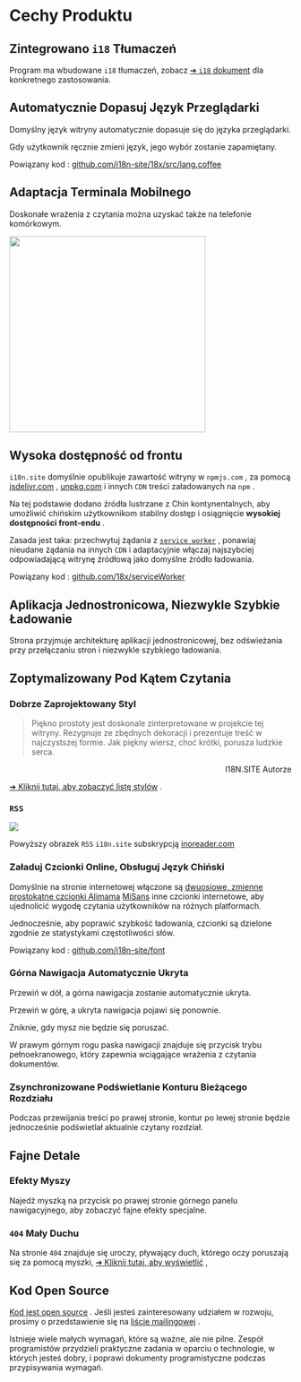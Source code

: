 # Cechy Produktu

## Zintegrowano `i18` Tłumaczeń

Program ma wbudowane `i18` tłumaczeń, zobacz [➔ `i18` dokument](/i18) dla konkretnego zastosowania.

## Automatycznie Dopasuj Język Przeglądarki

Domyślny język witryny automatycznie dopasuje się do języka przeglądarki.

Gdy użytkownik ręcznie zmieni język, jego wybór zostanie zapamiętany.

Powiązany kod : [github.com/i18n-site/18x/src/lang.coffee](https://github.com/i18n-site/18x/blob/main/src/lang.coffee)

## Adaptacja Terminala Mobilnego

Doskonałe wrażenia z czytania można uzyskać także na telefonie komórkowym.

<img src="//p.3ti.site/1721379497.avif" width="350px">

## <a rel=id href="#ha" id="ha"></a> Wysoka dostępność od frontu

`i18n.site` domyślnie opublikuje zawartość witryny w `npmjs.com` , za pomocą [jsdelivr.com](//jsdelivr.com) , [unpkg.com](//unpkg.com) i innych `CDN` treści załadowanych na `npm` .

Na tej podstawie dodano źródła lustrzane z Chin kontynentalnych, aby umożliwić chińskim użytkownikom stabilny dostęp i osiągnięcie **wysokiej dostępności front-endu** .

Zasada jest taka: przechwytuj żądania z [`service worker`](https://developer.mozilla.org/docs/Web/API/Service_Worker_API) , ponawiaj nieudane żądania na innych `CDN` i adaptacyjnie włączaj najszybciej odpowiadającą witrynę źródłową jako domyślne źródło ładowania.

Powiązany kod : [github.com/18x/serviceWorker](https://github.com/i18n-site/18x/tree/main/serviceWorker)

## Aplikacja Jednostronicowa, Niezwykle Szybkie Ładowanie

Strona przyjmuje architekturę aplikacji jednostronicowej, bez odświeżania przy przełączaniu stron i niezwykle szybkiego ładowania.

## Zoptymalizowany Pod Kątem Czytania

### Dobrze Zaprojektowany Styl

> Piękno prostoty jest doskonale zinterpretowane w projekcie tej witryny.
> Rezygnuje ze zbędnych dekoracji i prezentuje treść w najczystszej formie.
> Jak piękny wiersz, choć krótki, porusza ludzkie serca.

<p style="text-align:right">I18N.SITE Autorze</p>

[➔ Kliknij tutaj, aby zobaczyć listę stylów](/i18n.site/md/styl) .

### `RSS`

![](//p.3ti.site/1725541085.avif)

Powyższy obrazek `RSS` `i18n.site` subskrypcją [inoreader.com](//inoreader.com)

### Załaduj Czcionki Online, Obsługuj Język Chiński

Domyślnie na stronie internetowej włączone są [dwuosiowe, zmienne prostokątne czcionki Alimama](https://www.iconfont.cn/fonts/detail?cnid=pOvFIr086ADR) [MiSans](https://hyperos.mi.com/font/zh/download/) inne czcionki internetowe, aby ujednolicić wygodę czytania użytkowników na różnych platformach.

Jednocześnie, aby poprawić szybkość ładowania, czcionki są dzielone zgodnie ze statystykami częstotliwości słów.

Powiązany kod : [github.com/i18n-site/font](https://github.com/i18n-site/font)

### Górna Nawigacja Automatycznie Ukryta

Przewiń w dół, a górna nawigacja zostanie automatycznie ukryta.

Przewiń w górę, a ukryta nawigacja pojawi się ponownie.

Zniknie, gdy mysz nie będzie się poruszać.

W prawym górnym rogu paska nawigacji znajduje się przycisk trybu pełnoekranowego, który zapewnia wciągające wrażenia z czytania dokumentów.

### Zsynchronizowane Podświetlanie Konturu Bieżącego Rozdziału

Podczas przewijania treści po prawej stronie, kontur po lewej stronie będzie jednocześnie podświetlał aktualnie czytany rozdział.

## Fajne Detale

### Efekty Myszy

Najedź myszką na przycisk po prawej stronie górnego panelu nawigacyjnego, aby zobaczyć fajne efekty specjalne.

### `404` Mały Duchu

Na stronie `404` znajduje się uroczy, pływający duch, którego oczy poruszają się za pomocą myszki, [➔ Kliknij tutaj, aby wyświetlić](/404) ,

## Kod Open Source

[Kod jest open source](/i18n.site/c/src) . Jeśli jesteś zainteresowany udziałem w rozwoju, prosimy o przedstawienie się na [liście mailingowej](//groups.google.com/u/2/g/i18n-site) .

Istnieje wiele małych wymagań, które są ważne, ale nie pilne. Zespół programistów przydzieli praktyczne zadania w oparciu o technologie, w których jesteś dobry, i poprawi dokumenty programistyczne podczas przypisywania wymagań.